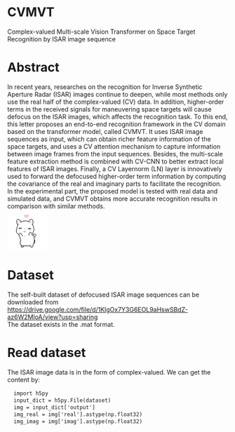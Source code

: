 # CVMVT
Complex-valued Multi-scale Vision Transformer on Space Target Recognition by ISAR image sequence
# Abstract
In recent years, researches on the recognition for Inverse Synthetic Aperture Radar (ISAR) images continue to deepen, while most methods only use the real half of the complex-valued (CV) data. In addition, higher-order terms in the received signals for maneuvering space targets will cause defocus on the ISAR images, which affects the recognition task. To this end, this letter proposes an end-to-end recognition framework in the CV domain based on the transformer model, called CVMVT. It uses ISAR image sequences as input, which can obtain richer feature information of the space targets, and uses a CV attention mechanism to capture information between image frames from the input sequences. Besides, the multi-scale feature extraction method is combined with CV-CNN to better extract local features of ISAR images. Finally, a CV Layernorm (LN) layer is innovatively used to forward the defocused higher-order term information by computing the covariance of the real and imaginary parts to facilitate the recognition. In the experimental part, the proposed model is tested with real data and simulated data, and CVMVT obtains more accurate recognition results in comparison with similar methods.   
![img](https://github.com/yhx-hit/cv_gnn/blob/main/heart.gif)
# Dataset
The self-built dataset of defocused ISAR image sequences can be downloaded from  
https://drive.google.com/file/d/1KlgOx7Y3G6EOL9aHswSBdZ-az6W2MloA/view?usp=sharing  
The dataset exists in the .mat format.  
# Read dataset
The ISAR image data is in the form of complex-valued. We can get the content by:  
```
  import h5py
  input_dict = h5py.File(dataset)
  img = input_dict['output']
  img_real = img['real'].astype(np.float32)
  img_imag = img['imag'].astype(np.float32)
